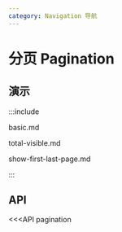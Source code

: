 ```yaml
---
category: Navigation 导航
---
```


# 分页 Pagination

## 演示

:::include

basic.md

total-visible.md

show-first-last-page.md

:::

## API

<<<API pagination
